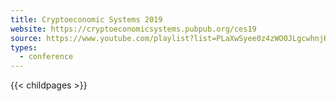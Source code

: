 ```yaml
---
title: Cryptoeconomic Systems 2019
website: https://cryptoeconomicsystems.pubpub.org/ces19
source: https://www.youtube.com/playlist?list=PLaXwSyee0z4zWO0JLgcwhnjKqNBNJhBXY
types:
  - conference
---
```

{{< childpages >}}
